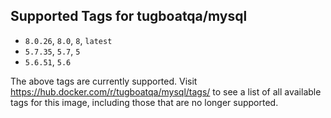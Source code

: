 ## Supported Tags for tugboatqa/mysql

* `8.0.26`, `8.0`, `8`, `latest`
* `5.7.35`, `5.7`, `5`
* `5.6.51`, `5.6`

The above tags are currently supported. Visit https://hub.docker.com/r/tugboatqa/mysql/tags/ to see a list of all available tags for this image, including those that are no longer supported.
